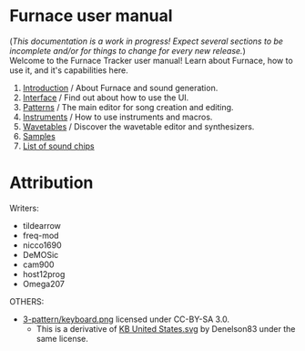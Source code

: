 # Furnace user manual

(_This documentation is a work in progress! Expect several sections to be incomplete and/or for things to change for every new release._)
<br />Welcome to the Furnace Tracker user manual! Learn about Furnace, how to use it, and it's capabilities here.

1. [Introduction](1-intro/README.md) / About Furnace and sound generation.
2. [Interface](2-interface/README.md) / Find out about how to use the UI.
3. [Patterns](3-pattern/README.md) / The main editor for song creation and editing.
4. [Instruments](4-instrument/README.md) / How to use instruments and macros.
5. [Wavetables](5-wave/README.md) / Discover the wavetable editor and synthesizers.
6. [Samples](6-sample/README.md)
7. [List of sound chips](7-systems/README.md)

# Attribution

Writers:

- tildearrow
- freq-mod
- nicco1690
- DeMOSic
- cam900
- host12prog
- Omega207

OTHERS:

- [3-pattern/keyboard.png](3-pattern/keyboard.png) licensed under CC-BY-SA 3.0.
  - This is a derivative of [KB United States.svg](https://en.wikipedia.org/wiki/File:KB_United_States.svg) by Denelson83 under the same license.
